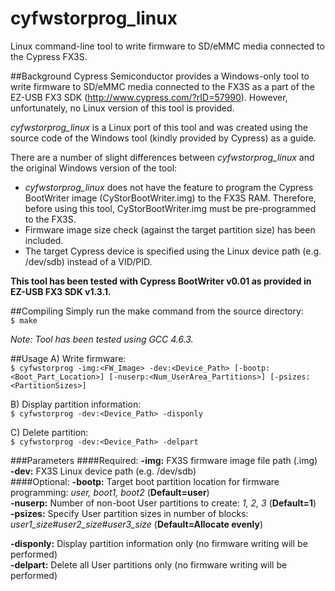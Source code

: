 cyfwstorprog_linux
==================

Linux command-line tool to write firmware to SD/eMMC media connected to the Cypress FX3S.

##Background
Cypress Semiconductor provides a Windows-only tool to write firmware to SD/eMMC media connected to the FX3S as a part of the EZ-USB FX3 SDK (http://www.cypress.com/?rID=57990). However, unfortunately, no Linux version of this tool is provided.

*cyfwstorprog_linux* is a Linux port of this tool and was created using the source code of the Windows tool (kindly provided by Cypress) as a guide.

There are a number of slight differences between *cyfwstorprog_linux* and the original Windows version of the tool:  
* *cyfwstorprog_linux* does not have the feature to program the Cypress BootWriter image (CyStorBootWriter.img) to the FX3S RAM. Therefore, before using this tool, CyStorBootWriter.img must be pre-programmed to the FX3S.
* Firmware image size check (against the target partition size) has been included.
* The target Cypress device is specified using the Linux device path (e.g. /dev/sdb) instead of a VID/PID.

**This tool has been tested with Cypress BootWriter v0.01 as provided in EZ-USB FX3 SDK v1.3.1.**


##Compiling
Simply run the make command from the source directory:   
`$ make`

_Note: Tool has been tested using GCC 4.6.3._

##Usage
A) Write firmware:  
`$ cyfwstorprog -img:<FW_Image> -dev:<Device_Path> [-bootp:<Boot_Part_Location>] [-nuserp:<Num_UserArea_Partitions>] [-psizes:<PartitionSizes>]`

B) Display partition information:  
`$ cyfwstorprog -dev:<Device_Path> -disponly`

C) Delete partition:  
`$ cyfwstorprog -dev:<Device_Path> -delpart`

###Parameters
####Required:
**-img:** FX3S firmware image file path (.img)  
**-dev:** FX3S Linux device path (e.g. /dev/sdb)  
####Optional:
**-bootp:**  Target boot partition location for firmware programming: *user, boot1, boot2* (**Default=user**)  
**-nuserp:**  Number of non-boot User partitions to create: *1, 2, 3* (**Default=1**)  
**-psizes:**  Specify User partition sizes in number of blocks: *user1_size#user2_size#user3_size* (**Default=Allocate evenly**)  

**-disponly:**  Display partition information only (no firmware writing will be performed)  
**-delpart:**  Delete all User partitions only (no firmware writing will be performed)
